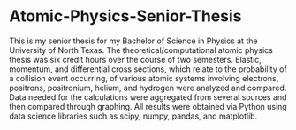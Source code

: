 # Atomic-Physics-Senior-Thesis

This is my senior thesis for my Bachelor of Science in Physics at the University of North Texas. The theoretical/computational atomic physics thesis was six credit hours over the course of two semesters. Elastic, momentum, and differential cross sections, which relate to the probability of a collision event occurring, of various atomic systems involving electrons, positrons, positronium, helium, and hydrogen were analyzed and compared. Data needed for the calculations were aggregated from several sources and then compared through graphing. All results were obtained via Python using data science libraries such as scipy, numpy, pandas, and matplotlib.
